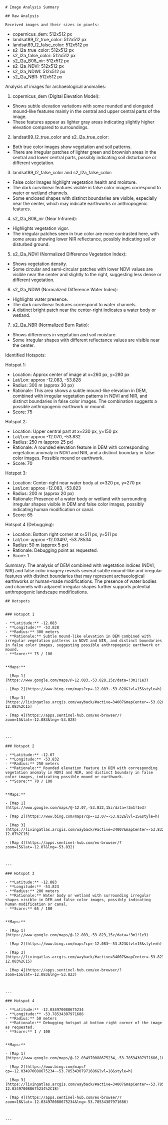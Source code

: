 
    # Image Analysis Summary

    ## Raw Analysis
    
    Received images and their sizes in pixels:
- copernicus_dem: 512x512 px
- landsat89_l2_true_color: 512x512 px
- landsat89_l2_false_color: 512x512 px
- s2_l2a_true_color: 512x512 px
- s2_l2a_false_color: 512x512 px
- s2_l2a_B08_nir: 512x512 px
- s2_l2a_NDVI: 512x512 px
- s2_l2a_NDWI: 512x512 px
- s2_l2a_NBR: 512x512 px

Analysis of images for archaeological anomalies:

1. copernicus_dem (Digital Elevation Model):
- Shows subtle elevation variations with some rounded and elongated mound-like features mainly in the central and upper central parts of the image.
- These features appear as lighter gray areas indicating slightly higher elevation compared to surroundings.

2. landsat89_l2_true_color and s2_l2a_true_color:
- Both true color images show vegetation and soil patterns.
- There are irregular patches of lighter green and brownish areas in the central and lower central parts, possibly indicating soil disturbance or different vegetation.

3. landsat89_l2_false_color and s2_l2a_false_color:
- False color images highlight vegetation health and moisture.
- The dark curvilinear features visible in false color images correspond to water or wetland channels.
- Some enclosed shapes with distinct boundaries are visible, especially near the center, which may indicate earthworks or anthropogenic features.

4. s2_l2a_B08_nir (Near Infrared):
- Highlights vegetation vigor.
- The irregular patches seen in true color are more contrasted here, with some areas showing lower NIR reflectance, possibly indicating soil or disturbed ground.

5. s2_l2a_NDVI (Normalized Difference Vegetation Index):
- Shows vegetation density.
- Some circular and semi-circular patches with lower NDVI values are visible near the center and slightly to the right, suggesting less dense or different vegetation.

6. s2_l2a_NDWI (Normalized Difference Water Index):
- Highlights water presence.
- The dark curvilinear features correspond to water channels.
- A distinct bright patch near the center-right indicates a water body or wetland.

7. s2_l2a_NBR (Normalized Burn Ratio):
- Shows differences in vegetation and soil moisture.
- Some irregular shapes with different reflectance values are visible near the center.

Identified Hotspots:

Hotspot 1:
- Location: Approx center of image at x=260 px, y=280 px
- Lat/Lon: approx -12.083, -53.828
- Radius: 300 m (approx 30 px)
- Rationale: This area shows a subtle mound-like elevation in DEM, combined with irregular vegetation patterns in NDVI and NIR, and distinct boundaries in false color images. The combination suggests a possible anthropogenic earthwork or mound.
- Score: 75

Hotspot 2:
- Location: Upper central part at x=230 px, y=150 px
- Lat/Lon: approx -12.070, -53.832
- Radius: 250 m (approx 25 px)
- Rationale: A rounded elevation feature in DEM with corresponding vegetation anomaly in NDVI and NIR, and a distinct boundary in false color images. Possible mound or earthwork.
- Score: 70

Hotspot 3:
- Location: Center-right near water body at x=320 px, y=270 px
- Lat/Lon: approx -12.083, -53.823
- Radius: 200 m (approx 20 px)
- Rationale: Presence of a water body or wetland with surrounding irregular shapes visible in DEM and false color images, possibly indicating human modification or canal.
- Score: 65

Hotspot 4 (Debugging):
- Location: Bottom right corner at x=511 px, y=511 px
- Lat/Lon: approx -12.03497, -53.78534
- Radius: 50 m (approx 5 px)
- Rationale: Debugging point as requested.
- Score: 1

Summary: The analysis of DEM combined with vegetation indices (NDVI, NIR) and false color imagery reveals several subtle mound-like and irregular features with distinct boundaries that may represent archaeological earthworks or human-made modifications. The presence of water bodies and channels with adjacent irregular shapes further supports potential anthropogenic landscape modifications.
    
    
    ## Hotspots
    
    
    ### Hotspot 1
    
    - **Latitude:** -12.083
    - **Longitude:** -53.828
    - **Radius:** 300 meters
    - **Rationale:** Subtle mound-like elevation in DEM combined with irregular vegetation patterns in NDVI and NIR, and distinct boundaries in false color images, suggesting possible anthropogenic earthwork or mound.
    - **Score:** 75 / 100
    
    
    **Maps:**
    
    - [Map 1](https://www.google.com/maps/@-12.083,-53.828,15z/data=!3m1!1e3)
    
    - [Map 2](https://www.bing.com/maps?cp=-12.083~-53.828&lvl=15&style=h)
    
    - [Map 3](https://livingatlas.arcgis.com/wayback/#active=34007&mapCenter=-53.828%2C-12.083%2C15)
    
    - [Map 4](https://apps.sentinel-hub.com/eo-browser/?zoom=15&lat=-12.083&lng=-53.828)
    
    
    
    ---
    
    ### Hotspot 2
    
    - **Latitude:** -12.07
    - **Longitude:** -53.832
    - **Radius:** 250 meters
    - **Rationale:** Rounded elevation feature in DEM with corresponding vegetation anomaly in NDVI and NIR, and distinct boundary in false color images, indicating possible mound or earthwork.
    - **Score:** 70 / 100
    
    
    **Maps:**
    
    - [Map 1](https://www.google.com/maps/@-12.07,-53.832,15z/data=!3m1!1e3)
    
    - [Map 2](https://www.bing.com/maps?cp=-12.07~-53.832&lvl=15&style=h)
    
    - [Map 3](https://livingatlas.arcgis.com/wayback/#active=34007&mapCenter=-53.832%2C-12.07%2C15)
    
    - [Map 4](https://apps.sentinel-hub.com/eo-browser/?zoom=15&lat=-12.07&lng=-53.832)
    
    
    
    ---
    
    ### Hotspot 3
    
    - **Latitude:** -12.083
    - **Longitude:** -53.823
    - **Radius:** 200 meters
    - **Rationale:** Water body or wetland with surrounding irregular shapes visible in DEM and false color images, possibly indicating human modification or canal.
    - **Score:** 65 / 100
    
    
    **Maps:**
    
    - [Map 1](https://www.google.com/maps/@-12.083,-53.823,15z/data=!3m1!1e3)
    
    - [Map 2](https://www.bing.com/maps?cp=-12.083~-53.823&lvl=15&style=h)
    
    - [Map 3](https://livingatlas.arcgis.com/wayback/#active=34007&mapCenter=-53.823%2C-12.083%2C15)
    
    - [Map 4](https://apps.sentinel-hub.com/eo-browser/?zoom=15&lat=-12.083&lng=-53.823)
    
    
    
    ---
    
    ### Hotspot 4
    
    - **Latitude:** -12.034970088675234
    - **Longitude:** -53.78534307971686
    - **Radius:** 50 meters
    - **Rationale:** Debugging hotspot at bottom right corner of the image as requested.
    - **Score:** 1 / 100
    
    
    **Maps:**
    
    - [Map 1](https://www.google.com/maps/@-12.034970088675234,-53.78534307971686,18z/data=!3m1!1e3)
    
    - [Map 2](https://www.bing.com/maps?cp=-12.034970088675234~-53.78534307971686&lvl=18&style=h)
    
    - [Map 3](https://livingatlas.arcgis.com/wayback/#active=34007&mapCenter=-53.78534307971686%2C-12.034970088675234%2C18)
    
    - [Map 4](https://apps.sentinel-hub.com/eo-browser/?zoom=18&lat=-12.034970088675234&lng=-53.78534307971686)
    
    
    
    ---
    
    
    